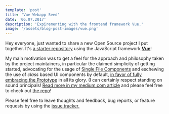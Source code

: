 ```yaml
---
template: 'post'
title: 'Vue Webapp Seed'
date: '06.07.2017'
description: 'Expirementing with the frontend framework Vue.'
image: '/assets/blog-post-images/vue.png'
---
```


Hey everyone, just wanted to share a new Open Source project I put together. It&apos;s <a href="https://github.com/thegreenhouseio/vue-webapp-seed" target="_blank" rel="noopener" onclick="getOutboundLink('https://github.com/thegreenhouseio/vue-webapp-seed');">a starter repository</a> using the JavaScript framework <a href="https://vuejs.org/" target="_blank" rel="noopener">**Vue**</a>!
    
My main motivation was to get a feel for the approach and philosophy taken by the project maintainers, in particular the claimed simplicity of getting started, advocating for the usage of <a href="https://vuejs.org/v2/guide/single-file-components.html" target="_blank" rel="noopener" onclick="getOutboundLink('https://vuejs.org/v2/guide/single-file-components.html);">Single File Components</a> and eschewing the use of _class_ based UI components by default, <a href="https://github.com/vuejs/vue/issues/2371" target="_blank" rel="noopener" onclick="getOutboundLink('https://github.com/vuejs/vue/issues/2371');">in favor of fully embracing the Prototype</a> in all its glory.   (I can certainly respect standing on sound principals! <a href="https://medium.com/@thegreenhouseio/eyes-on-vue-7ee4fe808364" target="_blank" rel="noopener" onclick="getOutboundLink('https://medium.com/@thegreenhouseio/eyes-on-vue-7ee4fe808364');">Read more in my medium.com article</a> and please feel free to check out <a href="https://github.com/thegreenhouseio/vue-webapp-seed" target="_blank" rel="noopener" onclick="getOutboundLink('https://github.com/thegreenhouseio/vue-webapp-seed');">the repo</a>!
    
Please feel free to leave thoughts and feedback, bug reports, or feature requests by using the <a href="https://github.com/thegreenhouseio/vue-webapp-seed/issues" target="_blank" rel="noopener" onclick="getOutboundLink('https://github.com/thegreenhouseio/vue-webapp-seed/issues');">issue tracker.</a>